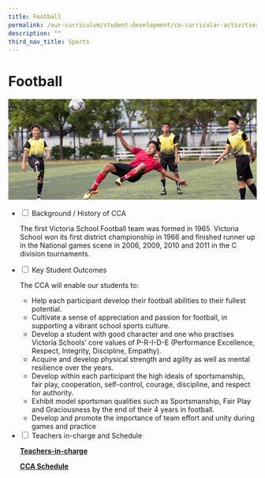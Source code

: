 ```yaml
---
title: Football
permalink: /our-curriculum/student-development/co-curricular-activities/sports-games/football/
description: ""
third_nav_title: Sports
---
```

# **Football**

![](/images/Football.jpg)

<ul class="jekyllcodex_accordion">
  <li>
    <input type="checkbox" id="accordion1">
    <label for="accordion1">Background / History of CCA</label>
    <div>
      <p>The first Victoria School Football team was formed in 1965. Victoria School won its first district championship in 1966 and finished runner up in the National games scene in 2006, 2009, 2010 and 2011 in the C division tournaments.</p>
    </div>
	</li>
	  <li>
    <input type="checkbox" id="accordion2">
    <label for="accordion2">Key Student Outcomes</label>
    <div>
			<p>The CCA will enable our students to:</p>
			<ul><li>Help each participant develop their football abilities to their fullest potential.</li><li>Cultivate a sense of appreciation and passion for football, in supporting a vibrant school sports culture.</li><li>Develop a student with good character and one who practises Victoria Schools’ core values of P-R-I-D-E (Performance Excellence, Respect, Integrity, Discipline, Empathy).</li><li>Acquire and develop physical strength and agility as well as mental resilience over the years.</li><li>Develop within each participant the high ideals of sportsmanship, fair play, cooperation, self-control, courage, discipline, and respect for authority.</li><li>Exhibit model sportsman qualities such as Sportsmanship, Fair Play and Graciousness by the end of their 4 years in football.</li><li>Develop and promote the importance of team effort and unity during games and practice</li></ul>
    </div>
	</li> 
	  <li>
    <input type="checkbox" id="accordion3">
    <label for="accordion3">Teachers in-charge and Schedule</label>
    <div>
			<p><a href="/our-people/staff/cca-teachers/"><b>Teachers-in-charge</b></a></p>
			<p><a href="/cca-schedule/"><b>CCA Schedule</b></a></p>
    </div>
	</li> 
</ul>